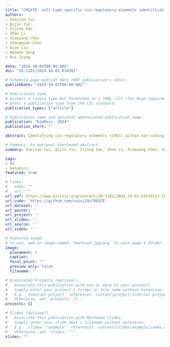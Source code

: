 ```yaml
---
title: "CREATE: cell-type-specific cis-regulatory elements identification via discrete embedding"
authors:
- Xuejian Cui
- Qijin Yin
- Zijing Gao
- Zhen Li
- Xiaoyang Chen
- Shengquan Chen
- Qiao Liu
- Wanwen Zeng
- Rui Jiang

date: "2024-10-03T00:00:00Z"
doi: "10.1101/2024.10.02.616391"

# Schedule page publish date (NOT publication's date).
publishDate: "2024-10-03T00:00:00Z"

# Publication type.
# Accepts a single type but formatted as a YAML list (for Hugo requirements).
# Enter a publication type from the CSL standard.
publication_types: ["article"]

# Publication name and optional abbreviated publication name.
publication: "bioRxiv, 2024"
publication_short: ""

abstract: Identifying cis-regulatory elements (CREs) within non-coding genomic regions-such as enhancers, silencers, promoters, and insulators-is pivotal for elucidating the intricate gene regulatory mechanisms underlying complex biological traits. The current prevalent sequence-based methods often focus on singular CRE types, limiting insights into cell-type-specific biological implications. Here, we introduce CREATE, a multimodal deep learning model based on the Vector Quantized Variational AutoEncoder framework, designed to extract discrete CRE embeddings and classify multiple CRE classes using genomic sequences, chromatin accessibility, and chromatin interaction data. CREATE excels in accurate CRE identification and exhibits strong effectiveness and robustness. We showcase CREATE's capability in generating comprehensive CRE-specific feature spectrum, offering quantitative and interpretable insights into CRE specificity. By enabling large-scale prediction of CREs in specific cell types, CREATE facilitates the recognition of disease- or phenotype-related biological variabilities of CREs, thereby expanding our understanding of gene regulation landscapes.

# Summary. An optional shortened abstract.
summary: Xuejian Cui, Qijin Yin, Zijing Gao, Zhen Li, Xiaoyang Chen, Shengquan Chen, Qiao Liu, Wanwen Zeng, Rui Jiang. bioRxiv, 2024.

tags:
- AI
- Genomics
featured: true

# links:
# - name: ""
#   url: ""
url_pdf: https://www.biorxiv.org/content/10.1101/2024.10.02.616391v1.full.pdf
url_code: 'https://github.com/cuixj19/CREATE'
url_dataset: ''
url_poster: ''
url_project: ''
url_slides: ''
url_source: ''
url_video: ''

# Featured image
# To use, add an image named `featured.jpg/png` to your page's folder. 
image:
  placement: 1
  caption: ''
  focal_point: ""
  preview_only: false
  filename: ''

# Associated Projects (optional).
#   Associate this publication with one or more of your projects.
#   Simply enter your project's folder or file name without extension.
#   E.g. `internal-project` references `content/project/internal-project/index.md`.
#   Otherwise, set `projects: []`.
projects: []

# Slides (optional).
#   Associate this publication with Markdown slides.
#   Simply enter your slide deck's filename without extension.
#   E.g. `slides: "example"` references `content/slides/example/index.md`.
#   Otherwise, set `slides: ""`.
slides: ""
---
```


<!-- {{% callout note %}}
Click the *Cite* button above to demo the feature to enable visitors to import publication metadata into their reference management software.
{{% /callout %}} -->

<!-- {{% callout note %}}
Create your slides in Markdown - click the *Slides* button to check out the example.
{{% /callout %}} -->

<!-- Add the publication's **full text** or **supplementary notes** here. You can use rich formatting such as including [code, math, and images](https://docs.hugoblox.com/content/writing-markdown-latex/). -->
